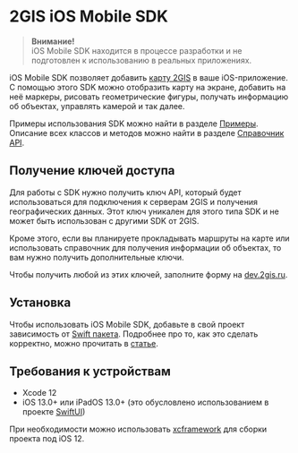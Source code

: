 # 2GIS iOS Mobile SDK

> **Внимание!**  
> iOS Mobile SDK находится в процессе разработки и не подготовлен к использованию в реальных приложениях.

iOS Mobile SDK позволяет добавить [карту 2GIS](https://2gis.ru/) в ваше iOS-приложение. С помощью этого SDK можно отобразить карту на экране, добавить на неё маркеры, рисовать геометрические фигуры, получать информацию об объектах, управлять камерой и так далее.

Примеры использования SDK можно найти в разделе [Примеры](/ru/ios/native/maps/examples). Описание всех классов и методов можно найти в разделе [Справочник API](/ru/ios/native/maps/reference).

## Получение ключей доступа

Для работы с SDK нужно получить ключ API, который будет использоваться для подключения к серверам 2GIS и получения географических данных. Этот ключ уникален для этого типа SDK и не может быть использован с другими SDK от 2GIS.

Кроме этого, если вы планируете прокладывать маршруты на карте или использовать справочник для получения информации об объектах, то вам нужно получить дополнительные ключи.

Чтобы получить любой из этих ключей, заполните форму на [dev.2gis.ru](https://dev.2gis.ru/order/).

## Установка
Чтобы использовать iOS Mobile SDK, добавьте в свой проект зависимость от [Swift пакета](https://github.com/2gis/native-sdk-ios-swift-package).
Подробнее про то, как это сделать корректно, можно прочитать в [статье](https://developer.apple.com/documentation/swift_packages/adding_package_dependencies_to_your_app).

## Требования к устройствам

- Xcode 12
- iOS 13.0+ или iPadOS 13.0+ (это обусловлено использованием в проекте [SwiftUI](https://developer.apple.com/documentation/swiftui))

При необходимости можно использовать [xcframework](https://github.com/2gis/native-sdk-ios-swift-package/blob/master/Package.swift) для сборки проекта под iOS 12.
